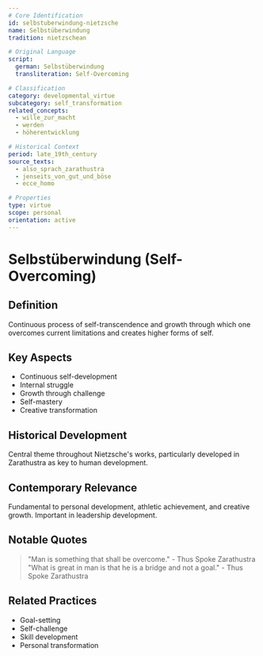 ```yaml
---
# Core Identification
id: selbstuberwindung-nietzsche
name: Selbstüberwindung
tradition: nietzschean

# Original Language
script:
  german: Selbstüberwindung
  transliteration: Self-Overcoming

# Classification
category: developmental_virtue
subcategory: self_transformation
related_concepts:
  - wille_zur_macht
  - werden
  - höherentwicklung

# Historical Context
period: late_19th_century
source_texts:
  - also_sprach_zarathustra
  - jenseits_von_gut_und_böse
  - ecce_homo

# Properties
type: virtue
scope: personal
orientation: active
---
```


# Selbstüberwindung (Self-Overcoming)

## Definition
Continuous process of self-transcendence and growth through which one overcomes current limitations and creates higher forms of self.

## Key Aspects
- Continuous self-development
- Internal struggle
- Growth through challenge
- Self-mastery
- Creative transformation

## Historical Development
Central theme throughout Nietzsche's works, particularly developed in Zarathustra as key to human development.

## Contemporary Relevance
Fundamental to personal development, athletic achievement, and creative growth. Important in leadership development.

## Notable Quotes
> "Man is something that shall be overcome." - Thus Spoke Zarathustra
> "What is great in man is that he is a bridge and not a goal." - Thus Spoke Zarathustra

## Related Practices
- Goal-setting
- Self-challenge
- Skill development
- Personal transformation
